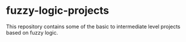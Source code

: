 # fuzzy-logic-projects
This repository contains some of the basic to intermediate level projects based on fuzzy logic. 
